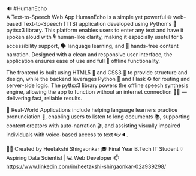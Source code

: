 🔊 #HumanEcho 
<br>
A Text-to-Speech Web App
HumanEcho is a simple yet powerful 🌐 web-based Text-to-Speech (TTS) application developed using Python's 🐍 pyttsx3 library. This platform enables users to enter any text and have it spoken aloud with 🎙️ human-like clarity, making it especially useful for ♿ accessibility support, 🗣️ language learning, and 📄 hands-free content narration. Designed with a clean and responsive user interface, the application ensures ease of use and full 📴 offline functionality.

The frontend is built using HTML5 🧱 and CSS3 🎨 to provide structure and design, while the backend leverages Python 🐍 and Flask ⚙️ for routing and server-side logic. The pyttsx3 library powers the offline speech synthesis engine, allowing the app to function without an internet connection 🚫📡 — delivering fast, reliable results.


🎯 Real-World Applications include helping language learners practice pronunciation 🧠, enabling users to listen to long documents 📚, supporting content creators with auto-narration 🎬, and assisting visually impaired individuals with voice-based access to text 👓🔈.

👩‍💻 Created by Heetakshi Shirgaonkar
🎓 Final Year B.Tech IT Student
💡 Aspiring Data Scientist | 💻 Web Developer
📫 https://www.linkedin.com/in/heetakshi-shirgaonkar-02a939298/
